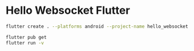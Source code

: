 # Hello Websocket Flutter

```sh
flutter create . --platforms android --project-name hello_websocket
```

```sh
flutter pub get
flutter run -v
```
